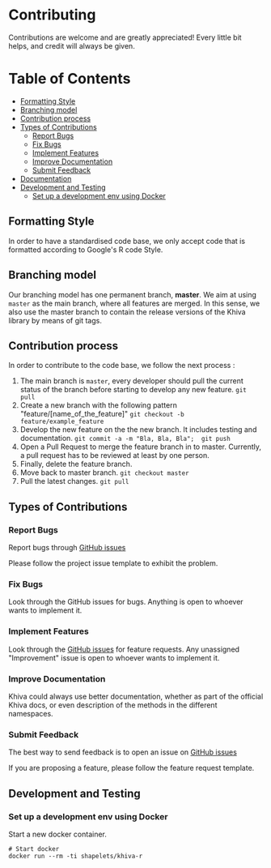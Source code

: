 # Contributing

Contributions are welcome and are greatly appreciated! Every
little bit helps, and credit will always be given.

# Table of Contents
  * [Formatting Style](#formatting-style)
  * [Branching model](#branching-model)
  * [Contribution process](#contribution-process)
  * [Types of Contributions](#types-of-contributions)
      - [Report Bugs](#report-bugs)
      - [Fix Bugs](#fix-bugs)
      - [Implement Features](#implement-features)
      - [Improve Documentation](#improve-documentation)
      - [Submit Feedback](#submit-feedback)
  * [Documentation](#documentation)
  * [Development and Testing](#development-and-testing)
      - [Set up a development env using Docker](#set-up-a-development-env-using-docker)

## Formatting Style

In order to have a standardised code base, we only accept code that is formatted according to Google's R code Style.

## Branching model

Our branching model has one permanent branch, **master**. We aim at using `master` as the main branch, where all features are merged. In this sense, we also use the master branch to contain the release versions of the Khiva library by means of git tags.

## Contribution process

In order to contribute to the code base, we follow the next process :
1. The main branch is `master`, every developer should pull the current status of the branch before starting to develop any new feature.
`git pull`
1. Create a new branch with the following pattern "feature/[name_of_the_feature]"
`git checkout -b feature/example_feature`
3. Develop the new feature on the the new branch. It includes testing and documentation.
`git commit -a -m "Bla, Bla, Bla";  git push`
4. Open a Pull Request to merge the feature branch in to master. Currently, a pull request has to be reviewed at least by one person.
5. Finally, delete the feature branch.
6. Move back to master branch.
`git checkout master`
7. Pull the latest changes.
`git pull`

## Types of Contributions

### Report Bugs

Report bugs through [GitHub issues](https://github.com/shapelets/khiva-r/issues)

Please follow the project issue template to exhibit the problem.

### Fix Bugs

Look through the GitHub issues for bugs. Anything is open to whoever wants to implement it.

### Implement Features

Look through the [GitHub issues](https://github.com/shapelets/khiva-r/issues) for feature requests. Any unassigned
"Improvement" issue is open to whoever wants to implement it.

### Improve Documentation

Khiva could always use better documentation, whether as part of the official Khiva docs, or even description of the
methods in the different namespaces.

### Submit Feedback

The best way to send feedback is to open an issue on [GitHub issues](https://github.com/shapelets/khiva-r/issues)

If you are proposing a feature, please follow the feature request template.

## Development and Testing

### Set up a development env using Docker

Start a new docker container.

```
# Start docker
docker run --rm -ti shapelets/khiva-r
```